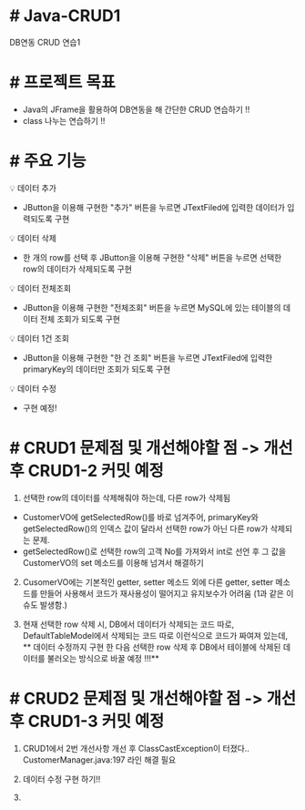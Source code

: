 # # Java-CRUD1
DB연동 CRUD 연습1

# # 프로젝트 목표
- Java의 JFrame을 활용하여 DB연동을 해 간단한 CRUD 연습하기 !!
- class 나누는 연습하기 !!

# # 주요 기능
💡 데이터 추가
  - JButton을 이용해 구현한 "추가" 버튼을 누르면 JTextFiled에 입력한 데이터가 입력되도록 구현

💡 데이터 삭제
  - 한 개의 row를 선택 후 JButton을 이용해 구현한 "삭제" 버튼을 누르면 선택한 row의 데이터가 삭제되도록 구현

💡 데이터 전체조회
  - JButton을 이용해 구현한 "전체조회" 버튼을 누르면 MySQL에 있는 테이블의 데이터 전체 조회가 되도록 구현

💡 데이터 1건 조회
  - JButton을 이용해 구현한 "한 건 조회" 버튼을 누르면 JTextFiled에 입력한 primaryKey의 데이터만 조회가 되도록 구현

💡 데이터 수정
  - 구현 예정!

# # CRUD1 문제점 및 개선해야할 점 -> 개선 후 CRUD1-2 커밋 예정
1. 선택한 row의 데이터를 삭제해줘야 하는데, 다른 row가 삭제됨
  - CustomerVO에 getSelectedRow()를 바로 넘겨주어, primaryKey와 getSelectedRow()의 인덱스 값이 달라서 선택한 row가 아닌 다른 row가 삭제되는 문제.
  - getSelectedRow()로 선택한 row의 고객 No를 가져와서 int로 선언 후 그 값을 CustomerVO의 set 메소드를 이용해 넘겨서 해결하기
  
2. CusomerVO에는 기본적인 getter, setter 메소드 외에 다른 getter, setter 메소드를 만들어 사용해서 코드가 재사용성이 떨어지고 유지보수가 어려움 (1과 같은 이슈도 발생함.)

3. 현재 선택한 row 삭제 시, DB에서 데이터가 삭제되는 코드 따로, DefaultTableModel에서 삭제되는 코드 따로 이런식으로 코드가 짜여져 있는데, 
  ** 데이터 수정까지 구현 한 다음 선택한 row 삭제 후 DB에서 테이블에 삭제된 데이터를 불러오는 방식으로 바꿀 예정 !!!**


# # CRUD2 문제점 및 개선해야할 점 -> 개선 후 CRUD1-3 커밋 예정
1. CRUD1에서 2번 개선사항 개선 후 ClassCastException이 터졌다.. CustomerManager.java:197 라인 해결 필요

2. 데이터 수정 구현 하기!!

3. 

   






